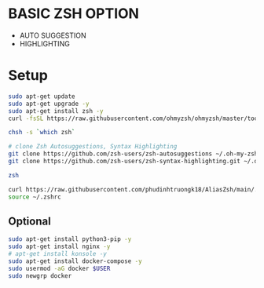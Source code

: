 # BASIC ZSH OPTION
- AUTO SUGGESTION
- HIGHLIGHTING

# Setup

```bash
sudo apt-get update
sudo apt-get upgrade -y
sudo apt-get install zsh -y
curl -fsSL https://raw.githubusercontent.com/ohmyzsh/ohmyzsh/master/tools/install.sh | sh /dev/stdin
```


```bash
chsh -s `which zsh`
```

```bash
# clone Zsh Autosuggestions, Syntax Highlighting
git clone https://github.com/zsh-users/zsh-autosuggestions ~/.oh-my-zsh/custom/plugins/zsh-autosuggestions
git clone https://github.com/zsh-users/zsh-syntax-highlighting.git ~/.oh-my-zsh/custom/plugins/zsh-syntax-highlighting
```

```bash
zsh
```

```bash
curl https://raw.githubusercontent.com/phudinhtruongk18/AliasZsh/main/.zshrc -o ./.zshrc
source ~/.zshrc
```

## Optional
```bash
sudo apt-get install python3-pip -y
sudo apt-get install nginx -y
# apt-get install konsole -y
sudo apt-get install docker-compose -y
sudo usermod -aG docker $USER
sudo newgrp docker
```
